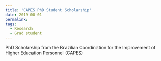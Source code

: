 ```yaml
---
title: 'CAPES PhD Student Scholarship'
date: 2019-08-01
permalink: 
tags:
  - Research
  - Grad student
---
```


PhD Scholarship from the Brazilian Coordination for the Improvement of Higher Education Personnel (CAPES)